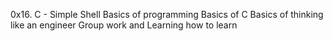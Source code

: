 0x16. C - Simple Shell
Basics of programming
Basics of C
Basics of thinking like an engineer
Group work
and Learning how to learn

